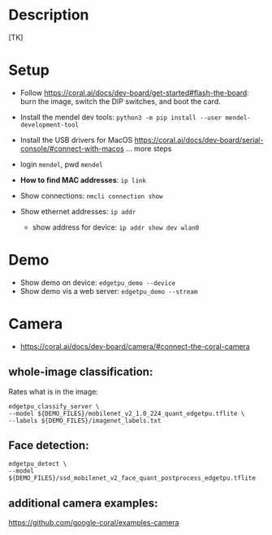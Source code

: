 # Description
[TK]

# Setup
- Follow https://coral.ai/docs/dev-board/get-started#flash-the-board: burn the image, switch the DIP switches, and boot the card. 
- Install the mendel dev tools: `python3 -m pip install --user mendel-development-tool`
- Install the USB drivers for MacOS https://coral.ai/docs/dev-board/serial-console/#connect-with-macos
... more steps
- login `mendel`, pwd `mendel`

- __How to find MAC addresses__: `ip link`
- Show connections: `nmcli connection show`
- Show ethernet addresses: `ip addr`
  - show address for device: `ip addr show dev wlan0`

# Demo
- Show demo on device: `edgetpu_demo --device`
- Show demo vis a web server: `edgetpu_demo --stream`

# Camera
- https://coral.ai/docs/dev-board/camera/#connect-the-coral-camera

## whole-image classification: 
Rates what is in the image:
```
edgetpu_classify_server \
--model ${DEMO_FILES}/mobilenet_v2_1.0_224_quant_edgetpu.tflite \
--labels ${DEMO_FILES}/imagenet_labels.txt
```

## Face detection: 
```
edgetpu_detect \
--model ${DEMO_FILES}/ssd_mobilenet_v2_face_quant_postprocess_edgetpu.tflite
```

## additional camera examples:
https://github.com/google-coral/examples-camera
